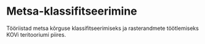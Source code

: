 # Metsa-klassifitseerimine
Tööriistad metsa kõrguse klassifitseerimiseks ja rasterandmete töötlemiseks KOVi teritooriumi piires.
